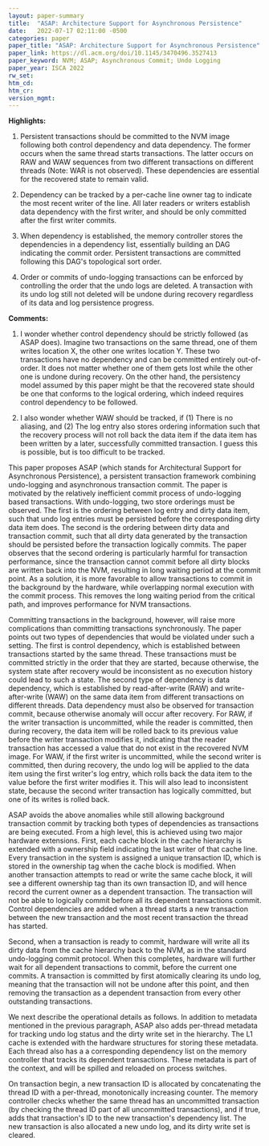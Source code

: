 ```yaml
---
layout: paper-summary
title:  "ASAP: Architecture Support for Asynchronous Persistence"
date:   2022-07-17 02:11:00 -0500
categories: paper
paper_title: "ASAP: Architecture Support for Asynchronous Persistence"
paper_link: https://dl.acm.org/doi/10.1145/3470496.3527413
paper_keyword: NVM; ASAP; Asynchronous Commit; Undo Logging
paper_year: ISCA 2022
rw_set:
htm_cd:
htm_cr:
version_mgmt:
---
```


**Highlights:**

1. Persistent transactions should be committed to the NVM image following both control dependency and data dependency.
The former occurs when the same thread starts transactions. The latter occurs on RAW and WAW sequences from two
different transactions on different threads (Note: WAR is not observed). 
These dependencies are essential for the recovered state to remain valid.

2. Dependency can be tracked by a per-cache line owner tag to indicate the most recent writer of the line. 
All later readers or writers establish data dependency with the first writer, and should be only committed
after the first writer commits.

3. When dependency is established, the memory controller stores the dependencies in a dependency list,
essentially building an DAG indicating the commit order. Persistent transactions are committed following this DAG's
topological sort order.

4. Order or commits of undo-logging transactions can be enforced by controlling the order that the undo logs are 
deleted. A transaction with its undo log still not deleted will be undone during recovery
regardless of its data and log persistence progress.

**Comments:**

1. I wonder whether control dependency should be strictly followed (as ASAP does). Imagine two transactions 
on the same thread, one of them writes location X, the other one writes location Y. These two transactions have no
dependency and can be committed entirely out-of-order. It does not matter whether one of them gets lost while the other
one is undone during recovery.
On the other hand, the persistency model assumed by this paper might be that the recovered state should be 
one that conforms to the logical ordering, which indeed requires control dependency to be followed.

2. I also wonder whether WAW should be tracked, if (1) There is no aliasing, and (2) The log entry also stores
ordering information such that the recovery process will not roll back the data item if the data item has been
written by a later, successfully committed transaction. I guess this is possible, but is too difficult to
be tracked.

This paper proposes ASAP (which stands for Architectural Support for Asynchronous Persistence), a persistent
transaction framework combining undo-logging and asynchronous transaction commit.
The paper is motivated by the relatively inefficient commit process of undo-logging based transactions. 
With undo-logging, two store orderings must be observed. The first is the ordering between log entry and 
dirty data item, such that undo log entries must be persisted before the corresponding dirty data item does.
The second is the ordering between dirty data and transaction commit, such that all dirty data
generated by the transaction should be persisted before the transaction logically commits.
The paper observes that the second ordering is particularly harmful for transaction performance, since the 
transaction cannot commit before all dirty blocks are written back into the NVM, resulting in long
waiting period at the commit point. 
As a solution, it is more favorable to allow transactions to commit in the background by the hardware, 
while overlapping normal execution with the commit process.
This removes the long waiting period from the critical path, and improves performance for NVM transactions.

Committing transactions in the background, however, will raise more complications than committing transactions 
synchronously. 
The paper points out two types of dependencies that would be violated under such a setting.
The first is control dependency, which is established between transactions started by the same thread. These 
transactions must be committed strictly in the order that they are started, because otherwise, the system
state after recovery would be inconsistent as no execution history could lead to such a state.
The second type of dependency is data dependency, which is established by read-after-write (RAW) and write-after-write
(WAW) on the same data item from different transactions on different threads. 
Data dependency must also be observed for transaction commit, because otherwise anomaly will occur after recovery.
For RAW, if the writer transaction is uncommitted, while the reader is committed, then during recovery, the 
data item will be rolled back to its previous value before the writer transaction modifies it, indicating that the
reader transaction has accessed a value that do not exist in the recovered NVM image.
For WAW, if the first writer is uncommitted, while the second writer is committed, then during recovery, the 
undo log will be applied to the data item using the first writer's log entry, which rolls back the data item
to the value before the first writer modifies it. This will also lead to inconsistent state, because the
second writer transaction has logically committed, but one of its writes is rolled back.

ASAP avoids the above anomalies while still allowing background transaction commit by tracking both types of 
dependencies as transactions are being executed. 
From a high level, this is achieved using two major hardware extensions.
First, each cache block in the cache hierarchy is extended with a ownership field indicating the last writer 
of that cache line.
Every transaction in the system is assigned a unique transaction ID, which is stored in the ownership tag
when the cache block is modified.
When another transaction attempts to read or write the same cache block, it will see a different ownership tag
than its own transaction ID, and will hence record the current owner as a dependent transaction.
The transaction will not be able to logically commit before all its dependent transactions commit. 
Control dependencies are added when a thread starts a new transaction between the new transaction and the 
most recent transaction the thread has started.

Second, when a transaction is ready to commit, hardware will write all its dirty data from the cache hierarchy 
back to the NVM, as in the standard undo-logging commit protocol. When this completes, hardware will further 
wait for all dependent transactions to commit, before the current one commits. 
A transaction is committed by first atomically clearing its undo log, meaning that the transaction will not be 
undone after this point, and then removing the transaction as a dependent transaction from every other outstanding
transactions. 

We next describe the operational details as follows.
In addition to metadata mentioned in the previous paragraph, ASAP also adds per-thread metadata for tracking 
undo log status and the dirty write set in the hierarchy.
The L1 cache is extended with the hardware structures for storing these metadata.
Each thread also has a a corresponding dependency list on the memory controller that tracks its 
dependent transactions. 
These metadata is part of the context, and will be spilled and reloaded on process switches.

On transaction begin, a new transaction ID is allocated by concatenating the thread ID with a per-thread,
monotonically increasing counter. The memory controller checks whether the same thread has an uncommitted 
transaction (by checking the thread ID part of all uncommitted transactions), and if true, adds that transaction's ID 
to the new transaction's dependency list.
The new transaction is also allocated a new undo log, and its dirty write set is cleared.
